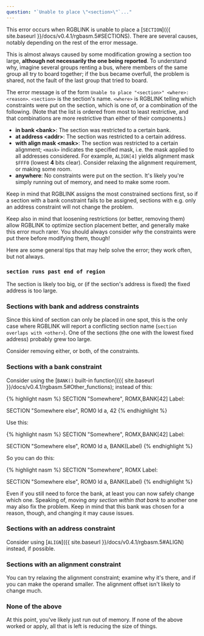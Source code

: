 ```yaml
---
question: "`Unable to place \"<section>\"`..."
---
```


This error occurs when RGBLINK is unable to place a [`SECTION`]({{ site.baseurl }}/docs/v0.4.1/rgbasm.5#SECTIONS). There are several causes, notably depending on the rest of the error message.

This is almost always caused by some modification growing a section too large, **although not necessarily the one being reported**. To understand why, imagine several groups renting a bus, where members of the same group all try to board together; if the bus became overfull, the problem is shared, not the fault of the last group that tried to board.

The error message is of the form `Unable to place "<section>" <where>: <reason>`. `<section>` is the section's name. `<where>` is RGBLINK telling which constraints were put on the section, which is one of, or a combination of the following. (Note that the list is ordered from most to least restrictive, and that combinations are more restrictive than either of their components.)

 - **in bank &lt;bank&gt;**: The section was restricted to a certain bank.
 - **at address &lt;addr&gt;**: The section was restricted to a certain address.
 - **with align mask &lt;mask&gt;**: The section was restricted to a certain alignment; `<mask>` indicates the specified mask, i.e. the mask applied to all addresses considered. For example, `ALIGN[4]` yields alignment mask `$FFF0` (lowest **4** bits clear). Consider relaxing the alignment requirement, or making some room.
 - **anywhere**: No constraints were put on the section. It's likely you're simply running out of memory, and need to make some room.

Keep in mind that RGBLINK assigns the most constrained sections first, so if a section with a bank constraint fails to be assigned, sections with e.g. only an address constraint will not change the problem.

Keep also in mind that loosening restrictions (or better, removing them) allow RGBLINK to optimize section placement better, and generally make this error much rarer. You should always consider *why* the constraints were put there before modifying them, though!

Here are some general tips that may help solve the error; they work often, but not always.

### `section runs past end of region`

The section is likely too big, or (if the section's address is fixed) the fixed address is too large.

### Sections with bank and address constraints

Since this kind of section can only be placed in one spot, this is the only case where RGBLINK will report a conflicting section name (`section overlaps with <other>`). One of the sections (the one with the lowest fixed address) probably grew too large.

Consider removing either, or both, of the constraints.

### Sections with a bank constraint

Consider using the [`BANK()` built-in function]({{ site.baseurl }}/docs/v0.4.1/rgbasm.5#Other_functions); instead of this:

{% highlight nasm %}
SECTION "Somewhere", ROMX,BANK[42]
Label:

SECTION "Somewhere else", ROM0
	ld a, 42
{% endhighlight %}

Use this:

{% highlight nasm %}
SECTION "Somewhere", ROMX,BANK[42]
Label:

SECTION "Somewhere else", ROM0
	ld a, BANK(Label)
{% endhighlight %}

So you can do this:

{% highlight nasm %}
SECTION "Somewhere", ROMX
Label:

SECTION "Somewhere else", ROM0
	ld a, BANK(Label)
{% endhighlight %}

Even if you still need to force the bank, at least you can now safely change which one. Speaking of, moving *any section within that bank* to another one may also fix the problem. Keep in mind that this bank was chosen for a reason, though, and changing it may cause issues.

### Sections with an address constraint

Consider using [`ALIGN`]({{ site.baseurl }}/docs/v0.4.1/rgbasm.5#ALIGN) instead, if possible.

### Sections with an alignment constraint

You can try relaxing the alignment constraint; examine why it's there, and if you can make the operand smaller. The alignment offset isn't likely to change much.

### None of the above

At this point, you've likely just run out of memory. If none of the above worked or apply, all that is left is reducing the size of things.
